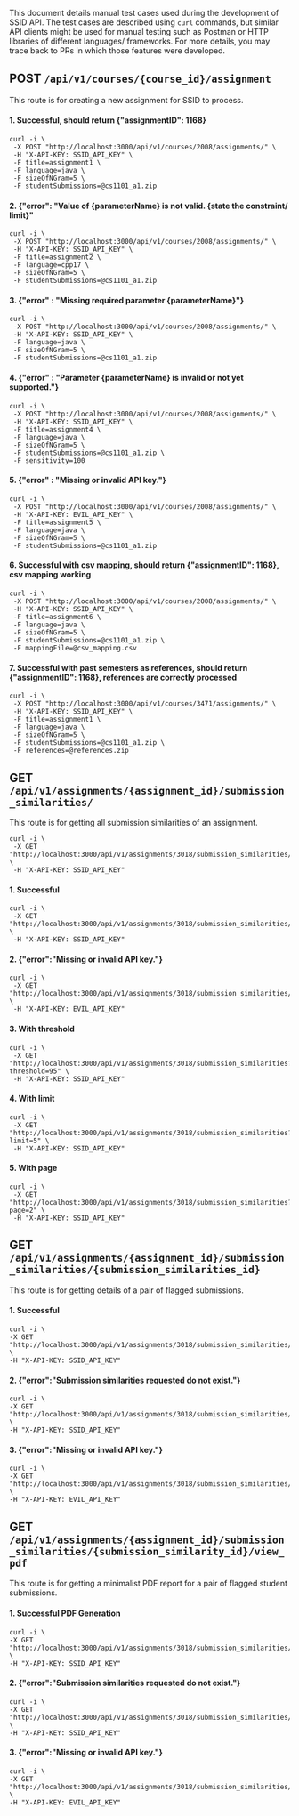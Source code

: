 This document details manual test cases used during the development of SSID API. The test cases are described using `curl` commands, but similar API clients might be used for manual testing such as Postman or HTTP libraries of different languages/ frameworks. For more details, you may trace back to PRs in which those features were developed.


## POST `/api/v1/courses/{course_id}/assignment`
This route is for creating a new assignment for SSID to process.

#### 1. Successful, should return {"assignmentID": 1168}

```
curl -i \
 -X POST "http://localhost:3000/api/v1/courses/2008/assignments/" \
 -H "X-API-KEY: SSID_API_KEY" \
 -F title=assignment1 \
 -F language=java \
 -F sizeOfNGram=5 \
 -F studentSubmissions=@cs1101_a1.zip
```

#### 2. {"error": "Value of {parameterName} is not valid. {state the constraint/ limit}"

```
curl -i \
 -X POST "http://localhost:3000/api/v1/courses/2008/assignments/" \
 -H "X-API-KEY: SSID_API_KEY" \
 -F title=assignment2 \
 -F language=cpp17 \
 -F sizeOfNGram=5 \
 -F studentSubmissions=@cs1101_a1.zip
```

#### 3. {"error" : "Missing required parameter {parameterName}"}
```
curl -i \
 -X POST "http://localhost:3000/api/v1/courses/2008/assignments/" \
 -H "X-API-KEY: SSID_API_KEY" \
 -F language=java \
 -F sizeOfNGram=5 \
 -F studentSubmissions=@cs1101_a1.zip
```

#### 4. {"error" : "Parameter {parameterName} is invalid or not yet supported."}
```
curl -i \
 -X POST "http://localhost:3000/api/v1/courses/2008/assignments/" \
 -H "X-API-KEY: SSID_API_KEY" \
 -F title=assignment4 \
 -F language=java \
 -F sizeOfNGram=5 \
 -F studentSubmissions=@cs1101_a1.zip \
 -F sensitivity=100
```

#### 5. {"error" : "Missing or invalid API key."}
```
curl -i \
 -X POST "http://localhost:3000/api/v1/courses/2008/assignments/" \
 -H "X-API-KEY: EVIL_API_KEY" \
 -F title=assignment5 \
 -F language=java \
 -F sizeOfNGram=5 \
 -F studentSubmissions=@cs1101_a1.zip
```

#### 6. Successful with csv mapping, should return {"assignmentID": 1168}, csv mapping working
```
curl -i \
 -X POST "http://localhost:3000/api/v1/courses/2008/assignments/" \
 -H "X-API-KEY: SSID_API_KEY" \
 -F title=assignment6 \
 -F language=java \
 -F sizeOfNGram=5 \
 -F studentSubmissions=@cs1101_a1.zip \
 -F mappingFile=@csv_mapping.csv 
```

#### 7. Successful with past semesters as references, should return {"assignmentID": 1168}, references are correctly processed
```
curl -i \
 -X POST "http://localhost:3000/api/v1/courses/3471/assignments/" \
 -H "X-API-KEY: SSID_API_KEY" \
 -F title=assignment1 \
 -F language=java \
 -F sizeOfNGram=5 \
 -F studentSubmissions=@cs1101_a1.zip \
 -F references=@references.zip
```

## GET `/api/v1/assignments/{assignment_id}/submission_similarities/`
This route is for getting all submission similarities of an assignment.

```
curl -i \
 -X GET "http://localhost:3000/api/v1/assignments/3018/submission_similarities/" \
 -H "X-API-KEY: SSID_API_KEY"
```
#### 1. Successful
```
curl -i \
 -X GET "http://localhost:3000/api/v1/assignments/3018/submission_similarities/" \
 -H "X-API-KEY: SSID_API_KEY"
```
#### 2. {"error":"Missing or invalid API key."}                          
```
curl -i \
 -X GET "http://localhost:3000/api/v1/assignments/3018/submission_similarities/1540892" \
 -H "X-API-KEY: EVIL_API_KEY"
```

#### 3. With threshold
```
curl -i \
 -X GET "http://localhost:3000/api/v1/assignments/3018/submission_similarities?threshold=95" \
 -H "X-API-KEY: SSID_API_KEY"
```

#### 4. With limit
```
curl -i \
 -X GET "http://localhost:3000/api/v1/assignments/3018/submission_similarities?limit=5" \
 -H "X-API-KEY: SSID_API_KEY"
```

#### 5. With page
```
curl -i \
 -X GET "http://localhost:3000/api/v1/assignments/3018/submission_similarities?page=2" \
 -H "X-API-KEY: SSID_API_KEY"
```

## GET `/api/v1/assignments/{assignment_id}/submission_similarities/{submission_similarities_id}`

This route is for getting details of a pair of flagged submissions.

#### 1. Successful
```
curl -i \
-X GET "http://localhost:3000/api/v1/assignments/3018/submission_similarities/1549986" \
-H "X-API-KEY: SSID_API_KEY"
```

#### 2. {"error":"Submission similarities requested do not exist."}
```
curl -i \
-X GET "http://localhost:3000/api/v1/assignments/3018/submission_similarities/9999999" \
-H "X-API-KEY: SSID_API_KEY"
```

#### 3. {"error":"Missing or invalid API key."}
```
curl -i \
-X GET "http://localhost:3000/api/v1/assignments/3018/submission_similarities/1549986" \
-H "X-API-KEY: EVIL_API_KEY"
```

## GET `/api/v1/assignments/{assignment_id}/submission_similarities/{submission_similarity_id}/view_pdf`
This route is for getting a minimalist PDF report for a pair of flagged student submissions.

#### 1. Successful PDF Generation
```
curl -i \
-X GET "http://localhost:3000/api/v1/assignments/3018/submission_similarities/1549986/view_pdf" \
-H "X-API-KEY: SSID_API_KEY"
```

#### 2. {"error":"Submission similarities requested do not exist."}
```
curl -i \
-X GET "http://localhost:3000/api/v1/assignments/3018/submission_similarities/9999999/view_pdf" \
-H "X-API-KEY: SSID_API_KEY"
```

#### 3. {"error":"Missing or invalid API key."}
```
curl -i \
-X GET "http://localhost:3000/api/v1/assignments/3018/submission_similarities/1549986/view_pdf" \
-H "X-API-KEY: EVIL_API_KEY"
```